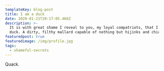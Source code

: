 ```yaml
---
templateKey: blog-post
title: I am a duck
date: 2020-01-21T20:17:05.466Z
description: >-
  It is with great shame I reveal to you, my loyal compatriots, that I am a
  duck. A dirty, filthy mallard capable of nothing but hijinks and chicanery. 
featuredpost: true
featuredimage: /img/profile.jpg
tags:
  - shameful-secrets
---
```

Quack.
